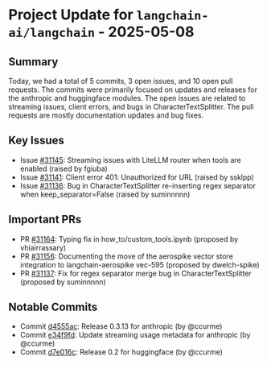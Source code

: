 # Project Update for `langchain-ai/langchain` - 2025-05-08

## Summary
Today, we had a total of 5 commits, 3 open issues, and 10 open pull requests. The commits were primarily focused on updates and releases for the anthropic and huggingface modules. The open issues are related to streaming issues, client errors, and bugs in CharacterTextSplitter. The pull requests are mostly documentation updates and bug fixes.

## Key Issues
- Issue [#31145](https://github.com/langchain-ai/langchain/issues/31145): Streaming issues with LiteLLM router when tools are enabled (raised by fgiuba)
- Issue [#31141](https://github.com/langchain-ai/langchain/issues/31141): Client error 401: Unauthorized for URL (raised by ssklpp)
- Issue [#31136](https://github.com/langchain-ai/langchain/issues/31136): Bug in CharacterTextSplitter re-inserting regex separator when keep_separator=False (raised by suminnnnn)

## Important PRs
- PR [#31164](https://github.com/langchain-ai/langchain/pull/31164): Typing fix in how_to/custom_tools.ipynb (proposed by vhiairrassary)
- PR [#31156](https://github.com/langchain-ai/langchain/pull/31156): Documenting the move of the aerospike vector store integration to langchain-aerospike vec-595 (proposed by dwelch-spike)
- PR [#31137](https://github.com/langchain-ai/langchain/pull/31137): Fix for regex separator merge bug in CharacterTextSplitter (proposed by suminnnnn)

## Notable Commits
- Commit [d4555ac](https://github.com/langchain-ai/langchain/commit/d4555ac): Release 0.3.13 for anthropic (by @ccurme)
- Commit [e34f9fd](https://github.com/langchain-ai/langchain/commit/e34f9fd): Update streaming usage metadata for anthropic (by @ccurme)
- Commit [d7e016c](https://github.com/langchain-ai/langchain/commit/d7e016c): Release 0.2 for huggingface (by @ccurme)
